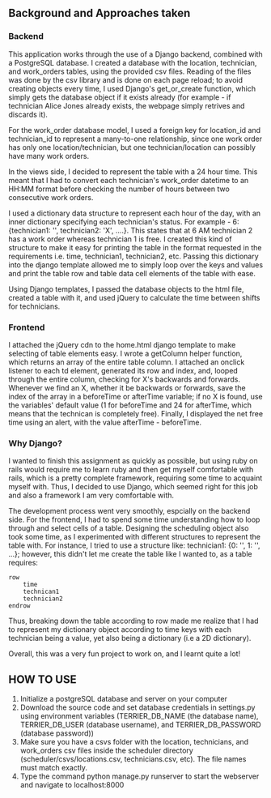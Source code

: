 ## Background and Approaches taken

### Backend
This application works through the use of a Django backend, combined with a PostgreSQL database. I created a database with the location, technician, and work_orders tables, using the provided csv files. Reading of the files was done by the csv library and is done on each page reload; to avoid creating objects every time, I used Django's get_or_create function, which simply gets the database object if it exists already (for example - if technician Alice Jones already exists, the webpage simply retrives and discards it).

For the work_order database model, I used a foreign key for location_id and technician_id to represent a many-to-one relationship, since one work order has only one location/technician, but one technician/location can possibly have many work orders.

In the views side, I decided to represent the table with a 24 hour time. This meant that I had to convert each technician's work_order datetime to an HH:MM format before checking the number of hours between two consecutive work orders. 

I used a dictionary data structure to represent each hour of the day, with an inner dictionary specifying each technician's status. For example - 6: {technician1: '', technician2: 'X', ....}. This states that at 6 AM technician 2 has a work order whereas technician 1 is free. I created this kind of structure to make it easy for printing the table in the format requested in the requirements i.e. time, technician1, technician2, etc. Passing this dictionary into the django template allowed me to simply loop over the keys and values and print the table row and table data cell elements of the table with ease.

Using Django templates, I passed the database objects to the html file, created a table with it, and used jQuery to calculate the time between shifts for technicians.

### Frontend

I attached the jQuery cdn to the home.html django template to make selecting of table elements easy. I wrote a getColumn helper function, which returns an array of the entire table column. I attached an onclick listener to each td element, generated its row and index, and, looped through the entire column, checking for X's backwards and forwards. Whenever we find an X, whether it be backwards or forwards, save the index of the array in a beforeTime or afterTime variable; if no X is found, use the variables' default value (1 for beforeTime and 24 for afterTime, which means that the technican is completely free). Finally, I displayed the net free time using an alert, with the value afterTime - beforeTime. 

### Why Django?
I wanted to finish this assignment as quickly as possible, but using ruby on rails would require me to learn ruby and then get myself comfortable with rails, which is a pretty complete framework, requiring some time to acquaint myself with. Thus, I decided to use Django, which seemed right for this job and also a framework I am very comfortable with.

The development process went very smoothly, espcially on the backend side. For the frontend, I had to spend some time understanding how to loop through and select cells of a table. Designing the scheduling object also took some time, as I experimented with different structures to represent the table with. For instance, I tried to use a structure like: technician1: {0: '', 1: '', ...}; however, this didn't let me create the table like I wanted to, as a table requires:
    
    row
        time
        technican1
        technician2
    endrow

Thus, breaking down the table according to row made me realize that I had to represent my dictionary object according to time keys with each technician being a value, yet also being a dictionary (i.e a 2D dictionary).

Overall, this was a very fun project to work on, and I learnt quite a lot!

## HOW TO USE

1. Initialize a postgreSQL database and server on your computer
2. Download the source code and set database credentials in settings.py using environment variables (TERRIER_DB_NAME (the database name), TERRIER_DB_USER (database username), and TERRIER_DB_PASSWORD (database password)) 
3. Make sure you have a csvs folder with the location, technicians, and work_orders csv files inside the scheduler directory (scheduler/csvs/locations.csv, technicians.csv, etc). The file names must match exactly.
4. Type the command python manage.py runserver to start the webserver and navigate to localhost:8000
